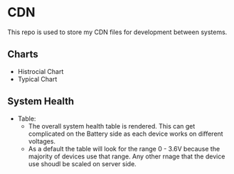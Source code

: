 # CDN

This repo is used to store my CDN files for development between systems.

## Charts

- Histrocial Chart
- Typical Chart

## System Health

- Table:
  - The overall system health table is rendered. This can get complicated on the Battery side as each device works on different voltages.
  - As a default the table will look for the range 0 - 3.6V because the majority of devices use that range. Any other rnage that the device use shoudl be scaled on server side.
